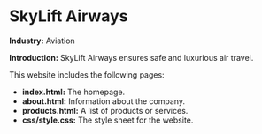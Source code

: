 # SkyLift Airways

**Industry:** Aviation

**Introduction:** SkyLift Airways ensures safe and luxurious air travel.

This website includes the following pages:
- **index.html:** The homepage.
- **about.html:** Information about the company.
- **products.html:** A list of products or services.
- **css/style.css:** The style sheet for the website.
